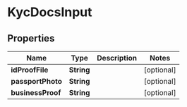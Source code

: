 # KycDocsInput

## Properties
Name | Type | Description | Notes
------------ | ------------- | ------------- | -------------
**idProofFile** | **String** |  |  [optional]
**passportPhoto** | **String** |  |  [optional]
**businessProof** | **String** |  |  [optional]
